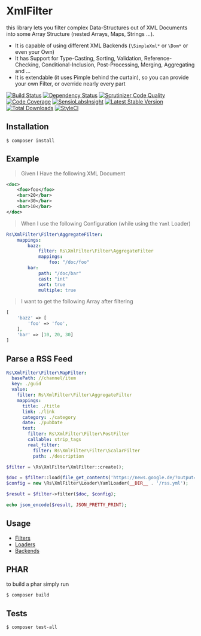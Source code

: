 # XmlFilter

this library lets you filter complex Data-Structures out of XML Documents into some Array Structure (nested Arrays, Maps, Strings ...).
* It is capable of using different XML Backends (`\SimpleXml*` or `\Dom*` or even your Own)
* It has Support for Type-Casting, Sorting, Validation, Reference-Checking, Conditional-Inclusion, Post-Processing, Merging, Aggregating and ...
* It is extendable (it uses Pimple behind the curtain), so you can provide your own Filter, or override nearly every part

[![Build Status](https://img.shields.io/travis/digitalkaoz/xml-filter/master.svg?style=flat-square)](https://travis-ci.org/digitalkaoz/xml-filter)
[![Dependency Status](https://www.versioneye.com/user/projects/5790de4099a405000d2d6ce8/badge.svg?style=flat-square)](https://www.versioneye.com/user/projects/5790de4099a405000d2d6ce8)
[![Scrutinizer Code Quality](https://img.shields.io/scrutinizer/g/digitalkaoz/xml-filter.svg?style=flat-square)](https://scrutinizer-ci.com/g/digitalkaoz/xml-filter/?branch=master)
[![Code Coverage](https://img.shields.io/scrutinizer/coverage/g/digitalkaoz/xml-filter/master.svg?style=flat-square)](https://scrutinizer-ci.com/g/digitalkaoz/xml-filter/?branch=master)
[![SensioLabsInsight](https://img.shields.io/sensiolabs/i/1d31f014-dbbd-4c41-a64d-a4e41cdfa3a3.svg?style=flat-square)](https://insight.sensiolabs.com/projects/1d31f014-dbbd-4c41-a64d-a4e41cdfa3a3)
[![Latest Stable Version](https://img.shields.io/packagist/v/digitalkaoz/xml-filter.svg?style=flat-square)](https://packagist.org/packages/digitalkaoz/xml-filter)
[![Total Downloads](https://img.shields.io/packagist/dt/digitalkaoz/xml-filter.svg?style=flat-square)](https://packagist.org/packages/digitalkaoz/xml-filter)
[![StyleCI](https://styleci.io/repos/63342748/shield)](https://styleci.io/repos/63342748)

## Installation

```
$ composer install
```

## Example

> Given I Have the following XML Document

```xml
<doc>
    <foo>foo</foo>
    <bar>20</bar>
    <bar>30</bar>
    <bar>10</bar>
</doc>
```

> When I use the following Configuration (while using the `Yaml` Loader)

```yml
Rs\XmlFilter\Filter\AggregateFilter:
    mappings:
        bazz:
            filter: Rs\XmlFilter\Filter\AggregateFilter
            mappings:
                foo: "/doc/foo"
        bar:
            path: "/doc/bar"
            cast: "int"
            sort: true
            multiple: true
```

> I want to get the following Array after filtering

```php
[
    'bazz' => [
        'foo' => 'foo',
    ],
    'bar' => [10, 20, 30]
]
```

## Parse a RSS Feed

```yml
Rs\XmlFilter\Filter\MapFilter:
  basePath: //channel/item
  key: ./guid
  value:
    filter: Rs\XmlFilter\Filter\AggregateFilter
    mappings:
      title: ./title
      link: ./link
      category: ./category
      date: ./pubDate
      text:
        filter: Rs\XmlFilter\Filter\PostFilter
        callable: strip_tags
        real_filter:
          filter: Rs\XmlFilter\Filter\ScalarFilter
          path: ./description
```

```php
$filter = \Rs\XmlFilter\XmlFilter::create();

$doc = $filter::load(file_get_contents('https://news.google.de/?output=rss'));
$config = new \Rs\XmlFilter\Loader\YamlLoader(__DIR__ . '/rss.yml');

$result = $filter->filter($doc, $config);

echo json_encode($result, JSON_PRETTY_PRINT);
```

## Usage

* [Filters](./doc/filters.md)
* [Loaders](./doc/loaders.md)
* [Backends](./doc/backends.md)

## PHAR

to build a phar simply run

```bash
$ composer build
```

## Tests

```
$ composer test-all
```
